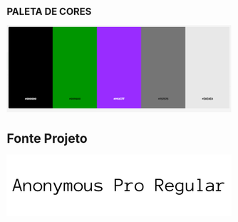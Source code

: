 PALETA DE CORES
-
<img src="/DESIGN/Captura de tela 2024-03-07 214900.png">

<h1>Fonte Projeto</h1>
<img src="/DESIGN/Anonymous-Pro-Regular.png">
